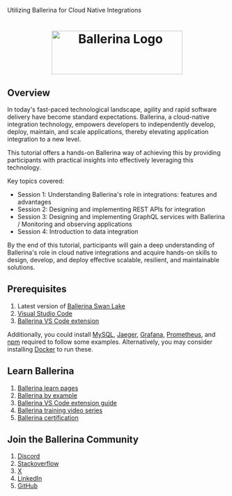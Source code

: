 Utilizing Ballerina for Cloud Native Integrations

<h1 align="center">
  <center><img height="100" width="300" src="https://ballerina.io/images/logo/ballerina-logo-grey.svg" alt="Ballerina Logo"/></center>
</h1>

## Overview 

In today's fast-paced technological landscape, agility and rapid software delivery have become standard expectations. Ballerina, a cloud-native integration technology, empowers developers to independently develop, deploy, maintain, and scale applications, thereby elevating application integration to a new level. 

This tutorial offers a hands-on Ballerina way of achieving this by providing participants with practical insights into effectively leveraging this technology.

Key topics covered:

- Session 1: Understanding Ballerina's role in integrations: features and advantages
- Session 2: Designing and implementing REST APIs for integration
- Session 3: Designing and implementing GraphQL services with Ballerina / Monitoring and observing applications
- Session 4: Introduction to data integration

By the end of this tutorial, participants will gain a deep understanding of Ballerina's role in cloud native integrations and acquire hands-on skills to design, develop, and deploy effective scalable, resilient, and maintainable solutions.


## Prerequisites

1. Latest version of [Ballerina Swan Lake](https://ballerina.io/downloads/)
2. [Visual Studio Code](https://code.visualstudio.com/)
3. [Ballerina VS Code extension](https://ballerina.io/learn/vs-code-extension/?utm_source=flyer&utm_medium=talk&utm_campaign=devrel&utm_term=sikkimsessions)

Additionally, you could install [MySQL](https://www.mysql.com/), [Jaeger](https://www.jaegertracing.io/), [Grafana](https://grafana.com/), [Prometheus](https://prometheus.io/), and [npm](https://www.npmjs.com/) required to follow some examples. Alternatively, you may consider installing [Docker](https://www.docker.com/) to run these.

## Learn Ballerina

1. [Ballerina learn pages](https://ballerina.io/learn/)
2. [Ballerina by example](https://ballerina.io/learn/by-example/)
3. [Ballerina VS Code extension guide](https://ballerina.io/learn/vs-code-extension/)
4. [Ballerina training video series](https://www.youtube.com/playlist?list=PL7JOecNWBb0LfllJWrKpu95tu0HQBI2of)
5. [Ballerina certification](https://wso2.com/training/certification/certified-ballerina-developer-swan-lake/)


## Join the Ballerina Community

1. [Discord](https://discord.gg/ballerinalang)
2. [Stackoverflow](https://stackoverflow.com/questions/tagged/ballerina)
3. [X](https://twitter.com/ballerinalang)
4. [LinkedIn](https://www.linkedin.com/showcase/ballerinalang/)
5. [GitHub](https://github.com/ballerina-platform/ballerina-lang)
